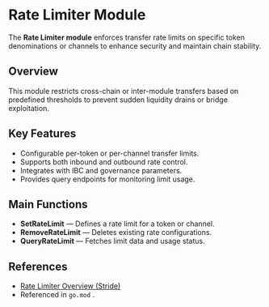 # Rate Limiter Module

The **Rate Limiter module** enforces transfer rate limits on specific token denominations or channels to enhance security and maintain chain stability.

## Overview
This module restricts cross-chain or inter-module transfers based on predefined thresholds to prevent sudden liquidity drains or bridge exploitation.

## Key Features
- Configurable per-token or per-channel transfer limits.
- Supports both inbound and outbound rate control.
- Integrates with IBC and governance parameters.
- Provides query endpoints for monitoring limit usage.

## Main Functions
- **SetRateLimit** — Defines a rate limit for a token or channel.
- **RemoveRateLimit** — Deletes existing rate configurations.
- **QueryRateLimit** — Fetches limit data and usage status.

## References
- [Rate Limiter Overview (Stride)](https://github.com/Stride-Labs/ibc-rate-limiting)
- Referenced in `go.mod`
.